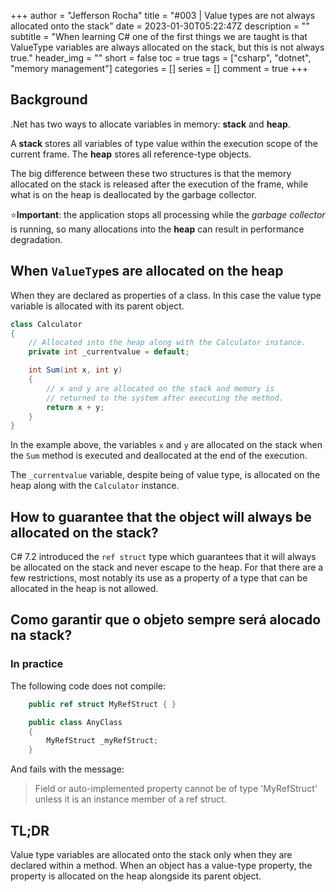 +++
author = "Jefferson Rocha"
title = "#003 | Value types are not always allocated onto the stack"
date = 2023-01-30T05:22:47Z
description = ""
subtitle = "When learning C# one of the first things we are taught is that ValueType variables are always allocated on the stack, but this is not always true."
header_img = ""
short = false
toc = true
tags = ["csharp", "dotnet", "memory management"]
categories = []
series = []
comment = true
+++

## Background

.Net has two ways to allocate variables in memory: **stack** and **heap**.

A **stack** stores all variables of type value within the execution scope of the current frame.
The **heap** stores all reference-type objects.

The big difference between these two structures is that the memory allocated on the stack is released after the execution of the frame, while what is on the heap is deallocated by the garbage collector.

⭐**Important**: the application stops all processing while the *garbage collector* is running, so many allocations into the **heap** can result in performance degradation.

## When `ValueType`s are allocated on the heap

When they are declared as properties of a class.
In this case the value type variable is allocated with its parent object.

```csharp
class Calculator
{
	// Allocated into the heap along with the Calculator instance.
	private int _currentvalue = default;

	int Sum(int x, int y)
	{
		// x and y are allocated on the stack and memory is
		// returned to the system after executing the method.
		return x + y;
	}
}
```
In the example above, the variables `x` and `y` are allocated on the stack when the `Sum` method is executed and deallocated at the end of the execution.

The `_currentvalue` variable, despite being of value type, is allocated on the heap along with the `Calculator` instance.

## How to guarantee that the object will always be allocated on the stack?

C# 7.2 introduced the `ref struct` type which guarantees that it will always be allocated on the stack and never escape to the heap.
For that there are a few restrictions, most notably its use as a property of a type that can be allocated in the heap is not allowed.

## Como garantir que o objeto sempre será alocado na stack?

### In practice

The following code does not compile:

```csharp
    public ref struct MyRefStruct { }

    public class AnyClass
    {
        MyRefStruct _myRefStruct;
    }
```
And fails with the message:
> Field or auto-implemented property cannot be of type 'MyRefStruct' unless it is an instance member of a ref struct.


## TL;DR

Value type variables are allocated onto the stack only when they are declared within a method.
When an object has a value-type property, the property is allocated on the heap alongside its parent object.